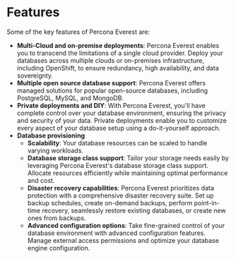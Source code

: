 # Features

Some of the key features of Percona Everest are:

- **Multi-Cloud and on-premise deployments**: Percona Everest enables you to transcend the limitations of a single cloud provider. Deploy your databases across multiple clouds or on-premises infrastructure, including OpenShift, to ensure redundancy, high availability, and data sovereignty.
- **Multiple open source database support**: Percona Everest offers managed solutions for popular open-source databases, including PostgreSQL, MySQL, and MongoDB.
- **Private deployments and DIY**: With Percona Everest, you'll have complete control over your database environment, ensuring the privacy and security of your data. Private deployments enable you to customize every aspect of your database setup using a do-it-yourself approach.
- **Database provisioning**
    * **Scalability**: Your database resources can be scaled to handle varying workloads.
    * **Database storage class support**: Tailor your storage needs easily by leveraging Percona Everest's database storage class support. Allocate resources efficiently while maintaining optimal performance and cost.
    * **Disaster recovery capabilities**: Percona Everest prioritizes data protection with a comprehensive disaster recovery suite. Set up backup schedules, create on-demand backups, perform point-in-time recovery, seamlessly restore existing databases, or create new ones from backups.
    * **Advanced configuration options**: Take fine-grained control of your database environment with advanced configuration features. Manage external access permissions and optimize your database engine configuration.


